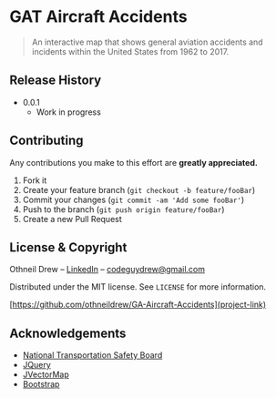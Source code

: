 # GAT Aircraft Accidents
> An interactive map that shows general aviation accidents and incidents within the United States from 1962 to 2017.

<!--![]()-->


## Release History

* 0.0.1
    * Work in progress


## Contributing

Any contributions you make to this effort are **greatly appreciated.**

1. Fork it
2. Create your feature branch (`git checkout -b feature/fooBar`)
3. Commit your changes (`git commit -am 'Add some fooBar'`)
4. Push to the branch (`git push origin feature/fooBar`)
5. Create a new Pull Request


## License & Copyright

Othneil Drew – [LinkedIn](linkedin) – codeguydrew@gmail.com

Distributed under the MIT license. See ``LICENSE`` for more information.

[https://github.com/othneildrew/GA-Aircraft-Accidents](project-link)


## Acknowledgements

* [National Transportation Safety Board](ntsb-link)
* [JQuery](jquery-link)
* [JVectorMap](jvectormap-link)
* [Bootstrap](bootstrap-link)


<!-- Markdown link & images -->
[linkedin]: https://linkedin.com/in/othneildrew
[project-link]: https://github.com/othneildrew/GA-Aircraft-Accidents
[ntsb-link]: https://www.ntsb.gov
[jquery-link]: https://jquery.com/
[jvectormap-link]: http://jvectormap.com/
[bootstrap-link]: https://getbootstrap.com
